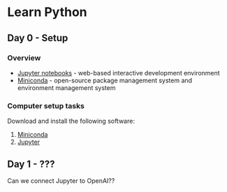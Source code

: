 # Learn Python

## Day 0 - Setup

### Overview

* [Jupyter notebooks](https://jupyter.org/) - web-based interactive development environment
* [Miniconda](https://docs.conda.io/en/latest/miniconda.html) - open-source package management system and environment management system

### Computer setup tasks

Download and install the following software:

1. [Miniconda](https://conda.io/projects/conda/en/latest/user-guide/install/macos.html)
1. [Jupyter](https://jupyter.org/install) 

## Day 1 - ???

Can we connect Jupyter to OpenAI??

